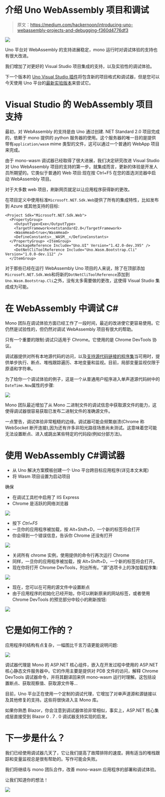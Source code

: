 # 介绍 Uno WebAssembly 项目和调试

> 原文：<https://medium.com/hackernoon/introducing-uno-webassembly-projects-and-debugging-f360d4776df3>

![](img/daaf1457b571d4f92f0ea524e92432fd.png)

Uno 平台对 WebAssembly 的支持进展稳定，mono 运行时对调试体验的支持也有很大改进。

我们增加了对更好的 Visual Studio 项目集成的支持，以及实验性的调试体验。

下一个版本的 [Uno Visual Studio 插件](https://marketplace.visualstudio.com/items?itemName=nventivecorp.uno-platform-addin)将包含新的项目格式和调试器，但是您可以今天使用 Uno 平台的[最新实验版本](https://github.com/nventive/Uno/releases)来尝试它。

# Visual Studio 的 WebAssembly 项目支持

最初，对 WebAssembly 的支持是由 Uno 通过创建. NET Standard 2.0 项目完成的，依赖于 mono 提供的 python 服务器的使用。这个服务器的唯一目的是提供带有`application/wasm` mime 类型的文件，这可以通过一个普通的 WebApp 项目来完成。

由于 mono-wasm 调试器已经取得了很大进展，我们决定研究改进 Visual Studio 对 Uno WebAssembly 项目的支持的第一步。就集成而言，更新的体验是开发人员所期望的。它类似于普通的 Web 项目:现在按 Ctrl+F5 在您的首选浏览器中启动 WebAssembly 项目。

对于大多数 web 项目，刷新网页就足以让应用程序获得新的更改。

在项目定义中使用标准`Microsoft.NET.Sdk.Web`提供了所有的集成特性，比如发布到 Azure 或其他支持的目标:

```
<Project Sdk="Microsoft.NET.Sdk.Web">
  <PropertyGroup>
    <OutputType>Exe</OutputType>
    <TargetFramework>netstandard2.0</TargetFramework>
    <WasmHead>true</WasmHead>
    <DefineConstants>__WASM__</DefineConstants>
  </PropertyGroup> <ItemGroup>
    <PackageReference Include="Uno.UI" Version="1.42.0-dev.395" />
    <DotNetCliToolReference Include="Uno.Wasm.Bootstrap.Cli" Version="1.0.0-dev.112" />
  </ItemGroup>
```

对于那些已经在运行 WebAssembly Uno 项目的人来说，除了在顶部添加`Microsoft.NET.Sdk.Web`和将新的`DotNetCliToolReference`添加到`Uno.Wasm.Bootstrap.Cli`之外，没有太多需要做的更改，这使得 Visual Studio 集成成为可能。

# 在 WebAssembly 中调试 C#

Mono 团队在调试体验方面已经工作了一段时间，最近的改进使它更容易使用。它仍然是试验性的，但仍然对调试 WebAssembly 项目有很大的帮助。

只有一个重要的限制:调试只适用于 Chrome。它使用的是 Chrome DevTools 协议。

调试器提供对所有本地源代码的访问，以及[支持源代码链接的程序集](https://docs.microsoft.com/en-us/dotnet/standard/library-guidance/sourcelink)当可用时，提供单步执行、断点、堆栈跟踪遍历、本地变量和监视。目前，局部变量监视仅限于原语和字符串。

为了给你一个调试体验的例子，这是一个从普通用户程序进入单声道源代码树中的`DateTime.Now`属性的步骤:

![](img/23bba281890a4b320f2bd4ad4baf22d1.png)

Mono 团队最近增加了从 Mono 二进制文件的调试信息中获取源文件的能力，这使得调试器很容易获取已发布二进制文件的准确源文件。

一点警告，调试体验非常粗糙的边缘。调试器可能会频繁崩溃(Chrome 称 WebSocket 断开连接),因为还有许多非阳光路径场景尚未测试。这意味着您可能无法设置断点、进入或跳出某些特定的代码段(例如分部方法)。

# 使用 WebAssembly C#调试器

*   从 Uno 解决方案模板创建一个 Uno 平台跨目标应用程序(详见本文末尾)
*   将 Wasm 项目设置为启动项目

确保

*   在调试工具栏中启用了 IIS Express
*   Chrome 是活跃的网络浏览器

![](img/0cef2c66ac5b0942631b31f1924a9ebd.png)

*   按下 *Ctrl+F5*
*   一旦你的应用程序被加载，按 Alt+Shift+D，一个新的标签将会打开
*   你会得到一个错误信息，告诉你 Chrome 还没有打开

![](img/ef286461f6f6514458166d9f7c30ffea.png)

*   关闭所有 chrome 实例，使用提供的命令行再次运行 Chrome
*   同样，一旦你的应用程序被加载，按 Alt+Shift+D，一个新的标签将会打开。
*   现在你将打开 Chrome DevTools，列出所有。“源”选项卡上的净加载程序集:

![](img/f4c936911d3fe4008eddf7f10da9e7b1.png)

*   现在，您可以在可用的源文件中设置断点
*   由于应用程序的初始化已经开始，你可以刷新原来的网站标签，或者使用 Chrome DevTools 的预览部分中较小的刷新按钮:

![](img/59c2755a3b6175b2cd8f403072a739af.png)

# 它是如何工作的？

应用程序的结构有点复杂，一幅图比千言万语更能说明问题:

![](img/2f1ec45adb44ce72dca75095255aea95.png)

调试器代理是 Mono 的 ASP.NET 核心组件，嵌入在开发过程中使用的 ASP.NET 核心静态文件服务器中。它的作用主要是提供对 PDB 文件的访问，解释 Chrome DevTools 调试器命令，并将其翻译回来供 mono-wasm 运行时理解。这包括设置断点、获取观察值、获取源文件等…

目前，Uno 平台正在使用一个定制的调试代理，它增加了对单声道源和源链接以及其他修复的支持。这些将很快进入主 Mono 库。

如果你熟悉 Blazor，你会注意到调试器体验非常相似，事实上，ASP.NET 核心集成层直接受到 Blazor 0 . 7 . 0 调试器支持实现的启发。

# 下一步是什么？

我们已经使用调试器几天了，它让我们提高了故障排除的速度。拥有适当的堆栈跟踪和变量监视总是很有帮助的。写作可能会失败。

我们将继续与 mono 团队合作，改善 mono-wasm 应用程序的部署和调试体验。

让我们知道你的想法！

![](img/329b8a3927009df234efaf210a19a1d1.png)